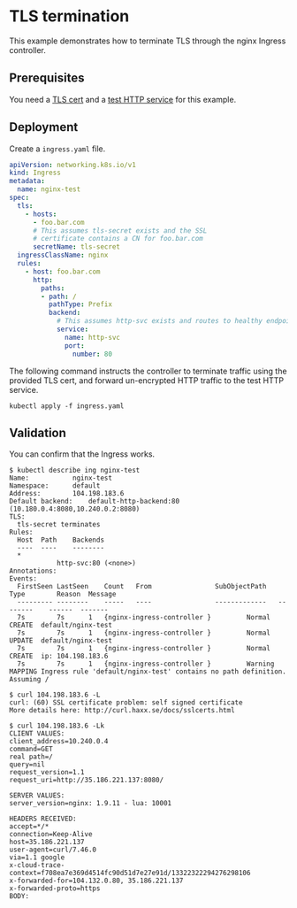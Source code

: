 # TLS termination

This example demonstrates how to terminate TLS through the nginx Ingress controller.

## Prerequisites

You need a [TLS cert](../PREREQUISITES.md#tls-certificates) and a [test HTTP service](../PREREQUISITES.md#test-http-service) for this example.

## Deployment

Create a `ingress.yaml` file.

```yaml
apiVersion: networking.k8s.io/v1
kind: Ingress
metadata:
  name: nginx-test
spec:
  tls:
    - hosts:
      - foo.bar.com
      # This assumes tls-secret exists and the SSL
      # certificate contains a CN for foo.bar.com
      secretName: tls-secret
  ingressClassName: nginx
  rules:
    - host: foo.bar.com
      http:
        paths:
        - path: /
          pathType: Prefix
          backend:
            # This assumes http-svc exists and routes to healthy endpoints
            service:
              name: http-svc
              port:
                number: 80
```

The following command instructs the controller to terminate traffic using the provided
TLS cert, and forward un-encrypted HTTP traffic to the test HTTP service.

```console
kubectl apply -f ingress.yaml
```

## Validation

You can confirm that the Ingress works.

```console
$ kubectl describe ing nginx-test
Name:			nginx-test
Namespace:		default
Address:		104.198.183.6
Default backend:	default-http-backend:80 (10.180.0.4:8080,10.240.0.2:8080)
TLS:
  tls-secret terminates
Rules:
  Host	Path	Backends
  ----	----	--------
  *
    	 	http-svc:80 (<none>)
Annotations:
Events:
  FirstSeen	LastSeen	Count	From				SubObjectPath	Type		Reason	Message
  ---------	--------	-----	----				-------------	--------	------	-------
  7s		7s		1	{nginx-ingress-controller }			Normal		CREATE	default/nginx-test
  7s		7s		1	{nginx-ingress-controller }			Normal		UPDATE	default/nginx-test
  7s		7s		1	{nginx-ingress-controller }			Normal		CREATE	ip: 104.198.183.6
  7s		7s		1	{nginx-ingress-controller }			Warning		MAPPING	Ingress rule 'default/nginx-test' contains no path definition. Assuming /

$ curl 104.198.183.6 -L
curl: (60) SSL certificate problem: self signed certificate
More details here: http://curl.haxx.se/docs/sslcerts.html

$ curl 104.198.183.6 -Lk
CLIENT VALUES:
client_address=10.240.0.4
command=GET
real path=/
query=nil
request_version=1.1
request_uri=http://35.186.221.137:8080/

SERVER VALUES:
server_version=nginx: 1.9.11 - lua: 10001

HEADERS RECEIVED:
accept=*/*
connection=Keep-Alive
host=35.186.221.137
user-agent=curl/7.46.0
via=1.1 google
x-cloud-trace-context=f708ea7e369d4514fc90d51d7e27e91d/13322322294276298106
x-forwarded-for=104.132.0.80, 35.186.221.137
x-forwarded-proto=https
BODY:

```
